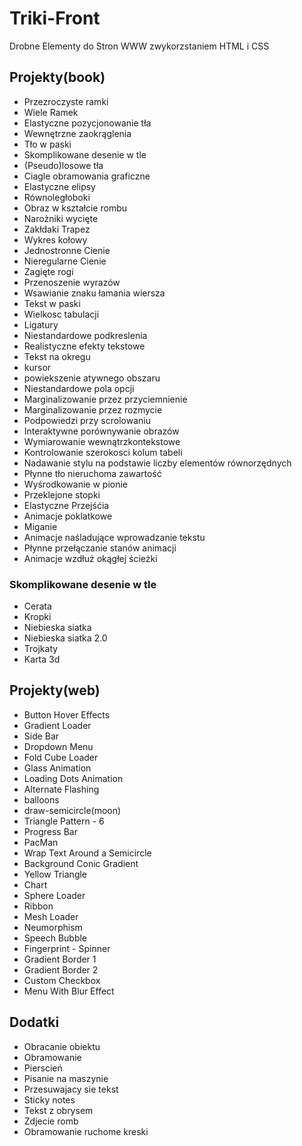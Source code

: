 # Triki-Front
Drobne Elementy do Stron WWW zwykorzstaniem HTML i CSS
## Projekty(book)
- Przezroczyste ramki
- Wiele Ramek
- Elastyczne pozycjonowanie tła
- Wewnętrzne zaokrąglenia
- Tło w paski
- Skomplikowane desenie w tle
- (Pseudo)losowe tła
- Ciagle obramowania graficzne
- Elastyczne elipsy
- Równoległoboki
- Obraz w kształcie rombu
- Narożniki wycięte
- Zakłdaki Trapez
- Wykres kołowy
- Jednostronne Cienie
- Nieregularne Cienie
- Zagięte rogi
- Przenoszenie wyrazów
- Wsawianie znaku łamania wiersza
- Tekst w paski
- Wielkosc tabulacji
- Ligatury
- Niestandardowe podkreslenia
- Realistyczne efekty tekstowe
- Tekst na okregu
- kursor
- powiekszenie atywnego obszaru
- Niestandardowe pola opcji
- Marginalizowanie przez przyciemnienie
- Marginalizowanie przez rozmycie
- Podpowiedzi przy scrolowaniu
- Interaktywne porównywanie obrazów
- Wymiarowanie wewnątrzkontekstowe
- Kontrolowanie szerokosci kolum tabeli
- Nadawanie stylu na podstawie liczby elementów równorzędnych
- Płynne tło nieruchoma zawartość
- Wyśrodkowanie w pionie
- Przeklejone stopki
- Elastyczne Przejśćia
- Animacje poklatkowe
- Miganie
- Animacje naśladujące wprowadzanie tekstu
- Płynne przełączanie stanów animacji
- Animacje wzdłuż okągłej ścieżki

### Skomplikowane desenie w tle
- Cerata
- Kropki
- Niebieska siatka
- Niebieska siatka 2.0
- Trojkaty
- Karta 3d

## Projekty(web)
- Button Hover Effects
- Gradient Loader
- Side Bar
- Dropdown Menu
- Fold Cube Loader
- Glass Animation
- Loading Dots Animation
- Alternate Flashing
- balloons
- draw-semicircle(moon)
- Triangle Pattern - 6
- Progress Bar
- PacMan
- Wrap Text Around a Semicircle
- Background Conic Gradient
- Yellow Triangle
- Chart
- Sphere Loader
- Ribbon
- Mesh Loader
- Neumorphism
- Speech Bubble
- Fingerprint - Spinner
- Gradient Border 1
- Gradient Border 2
- Custom Checkbox
- Menu With Blur Effect

## Dodatki
- Obracanie obiektu
- Obramowanie
- Pierscień
- Pisanie na maszynie
- Przesuwajacy sie tekst
- Sticky notes
- Tekst z obrysem
- Zdjecie romb 
- Obramowanie ruchome kreski

